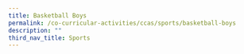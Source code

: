 ```yaml
---
title: Basketball Boys
permalink: /co-curricular-activities/ccas/sports/basketball-boys
description: ""
third_nav_title: Sports
---
```

